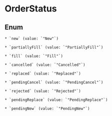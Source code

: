 
# OrderStatus

## Enum


    * `new` (value: `"New"`)

    * `partiallyFill` (value: `"PartiallyFill"`)

    * `fill` (value: `"Fill"`)

    * `cancelled` (value: `"Cancelled"`)

    * `replaced` (value: `"Replaced"`)

    * `pendingCancel` (value: `"PendingCancel"`)

    * `rejected` (value: `"Rejected"`)

    * `pendingReplace` (value: `"PendingReplace"`)

    * `pendingNew` (value: `"PendingNew"`)



